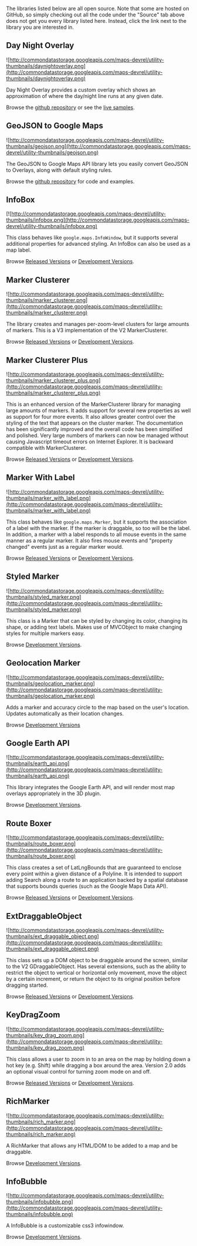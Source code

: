 The libraries listed below are all open source.  Note that some are hosted on GitHub, so simply checking out all the code under the "Source" tab above does not get you every library listed here.  Instead, click the link next to the library you are interested in.

## Day Night Overlay ##

![http://commondatastorage.googleapis.com/maps-devrel/utility-thumbnails/daynightoverlay.png](http://commondatastorage.googleapis.com/maps-devrel/utility-thumbnails/daynightoverlay.png)

Day Night Overlay provides a custom overlay which shows an approximation of where the day/night line runs at any given date.

Browse the [github repository](https://github.com/kaktus621/google-maps-api-addons) or see the [live samples](http://plus.martinmatysiak.de/daynightoverlay/examples/).


## GeoJSON to Google Maps ##

![http://commondatastorage.googleapis.com/maps-devrel/utility-thumbnails/geojson.png](http://commondatastorage.googleapis.com/maps-devrel/utility-thumbnails/geojson.png)

The GeoJSON to Google Maps API library lets you easily convert GeoJSON to Overlays, along with default styling rules.

Browse the [github repository](https://github.com/JasonSanford/geojson-google-maps) for code and examples.


## InfoBox ##

[![http://commondatastorage.googleapis.com/maps-devrel/utility-thumbnails/infobox.png](http://commondatastorage.googleapis.com/maps-devrel/utility-thumbnails/infobox.png)

This class behaves like `google.maps.InfoWindow`, but it supports several additional properties for advanced styling. An InfoBox can also be used as a map label.

Browse [Released Versions](http://google-maps-utility-library-v3.googlecode.com/svn/tags/infobox/) or
[Development Versions](http://google-maps-utility-library-v3.googlecode.com/svn/trunk/infobox/).


## Marker Clusterer ##

![http://commondatastorage.googleapis.com/maps-devrel/utility-thumbnails/marker_clusterer.png](http://commondatastorage.googleapis.com/maps-devrel/utility-thumbnails/marker_clusterer.png)

The library creates and manages per-zoom-level clusters for large amounts of markers.  This is a V3 implementation of the V2 MarkerClusterer.

Browse [Released Versions](http://google-maps-utility-library-v3.googlecode.com/svn/tags/markerclusterer/) or
[Development Versions](http://google-maps-utility-library-v3.googlecode.com/svn/trunk/markerclusterer/).

## Marker Clusterer Plus ##

![http://commondatastorage.googleapis.com/maps-devrel/utility-thumbnails/marker_clusterer_plus.png](http://commondatastorage.googleapis.com/maps-devrel/utility-thumbnails/marker_clusterer_plus.png)

This is an enhanced version of the MarkerClusterer library for managing large amounts of markers. It adds support for several new properties as well as support for four more events. It also allows greater control over the styling of the text that appears on the cluster marker. The documentation has been significantly improved and the overall code has been simplified and polished. Very large numbers of markers can now be managed without causing Javascript timeout errors on Internet Explorer. It is backward compatible with MarkerClusterer.

Browse [Released Versions](http://google-maps-utility-library-v3.googlecode.com/svn/tags/markerclustererplus/) or
[Development Versions](http://google-maps-utility-library-v3.googlecode.com/svn/trunk/markerclustererplus/).


## Marker With Label ##

![http://commondatastorage.googleapis.com/maps-devrel/utility-thumbnails/marker_with_label.png](http://commondatastorage.googleapis.com/maps-devrel/utility-thumbnails/marker_with_label.png)

This class behaves like `google.maps.Marker`, but it supports the association of a label with the marker. If the marker is draggable, so too will be the label. In addition, a marker with a label responds to all mouse events in the same manner as a regular marker. It also fires mouse events and "property changed" events just as a regular marker would.

Browse [Released Versions](http://google-maps-utility-library-v3.googlecode.com/svn/tags/markerwithlabel/)
or
[Development Versions](http://google-maps-utility-library-v3.googlecode.com/svn/trunk/markerwithlabel/).

## Styled Marker ##

![http://commondatastorage.googleapis.com/maps-devrel/utility-thumbnails/styled_marker.png](http://commondatastorage.googleapis.com/maps-devrel/utility-thumbnails/styled_marker.png)

This class is a Marker that can be styled by changing its color, changing its shape, or adding text labels. Makes use of MVCObject to make changing styles for multiple markers easy.

Browse [Development Versions](http://google-maps-utility-library-v3.googlecode.com/svn/trunk/styledmarker/).


## Geolocation Marker ##

![http://commondatastorage.googleapis.com/maps-devrel/utility-thumbnails/geolocation_marker.png](http://commondatastorage.googleapis.com/maps-devrel/utility-thumbnails/geolocation_marker.png)

Adds a marker and accuracy circle to the map based on the user's location. Updates automatically as their location changes.

Browse [Development Versions](http://google-maps-utility-library-v3.googlecode.com/svn/trunk/geolocationmarker/)



## Google Earth API ##

![http://commondatastorage.googleapis.com/maps-devrel/utility-thumbnails/earth_api.png](http://commondatastorage.googleapis.com/maps-devrel/utility-thumbnails/earth_api.png)


This library integrates the Google Earth API, and will render most map overlays appropriately in the 3D plugin.

Browse [Development Versions](http://google-maps-utility-library-v3.googlecode.com/svn/trunk/googleearth/).



## Route Boxer ##

![http://commondatastorage.googleapis.com/maps-devrel/utility-thumbnails/route_boxer.png](http://commondatastorage.googleapis.com/maps-devrel/utility-thumbnails/route_boxer.png)


This class creates a set of LatLngBounds that are guaranteed to enclose every point within a given distance of a Polyline. It is intended to support adding Search along a route to an application backed by a spatial database that supports bounds queries (such as the Google Maps Data API).


Browse [Released Versions](http://google-maps-utility-library-v3.googlecode.com/svn/tags/routeboxer/) or
[Development Versions](http://google-maps-utility-library-v3.googlecode.com/svn/trunk/routeboxer/).

## ExtDraggableObject ##

![http://commondatastorage.googleapis.com/maps-devrel/utility-thumbnails/ext_draggable_object.png](http://commondatastorage.googleapis.com/maps-devrel/utility-thumbnails/ext_draggable_object.png)


This class sets up a DOM object to be draggable around the screen, similar to the V2 GDraggableObject. Has several extensions, such as the ability to restrict the object to vertical or horizontal only movement, move the object by a certain increment, or return the object to its original position before dragging started.


Browse [Released Versions](http://google-maps-utility-library-v3.googlecode.com/svn/tags/extdraggableobject/) or
[Development Versions](http://google-maps-utility-library-v3.googlecode.com/svn/trunk/ExtDraggableObject/).


## KeyDragZoom ##

![http://commondatastorage.googleapis.com/maps-devrel/utility-thumbnails/key_drag_zoom.png](http://commondatastorage.googleapis.com/maps-devrel/utility-thumbnails/key_drag_zoom.png)


This class allows a user to zoom in to an area on the map by holding down a hot key (e.g. Shift) while dragging a box around the area. Version 2.0 adds an optional visual control for turning zoom mode on and off.

Browse [Released Versions](http://google-maps-utility-library-v3.googlecode.com/svn/tags/keydragzoom/) or
[Development Versions](http://google-maps-utility-library-v3.googlecode.com/svn/trunk/keydragzoom/).



## RichMarker ##

![http://commondatastorage.googleapis.com/maps-devrel/utility-thumbnails/rich_marker.png](http://commondatastorage.googleapis.com/maps-devrel/utility-thumbnails/rich_marker.png)

A RichMarker that allows any HTML/DOM to be added to a map and be draggable.

Browse [Development Versions](http://google-maps-utility-library-v3.googlecode.com/svn/trunk/richmarker/).

## InfoBubble ##

![http://commondatastorage.googleapis.com/maps-devrel/utility-thumbnails/infobubble.png](http://commondatastorage.googleapis.com/maps-devrel/utility-thumbnails/infobubble.png)

A InfoBubble is a customizable css3 infowindow.

Browse [Development Versions](http://google-maps-utility-library-v3.googlecode.com/svn/trunk/infobubble/).
